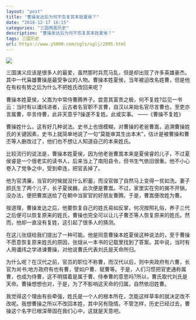 ```yaml
---
layout: "post"
title: "曹操发达后为何不恢复其本姓夏侯？"
date: "2018-12-17 16:15"
categories: "三国两晋历史"
description: "曹操发达后为何不恢复其本姓夏侯？"
tags: 三国历史
url: https://www.y5000.com/zgls/sglj/2995.html
---
```






![](https://img.y5000.com/uploads/allimg/160813/4-160Q31G234B0.jpg)

三国演义应该是很多人的最爱，虽然那时兵荒马乱，但是却出现了许多英雄豪杰。其中一代枭雄曹操是最受争议的人物。曹操本姓夏侯，当年被迫改名姓曹，但是他在有权有势之后为什么不把姓氏改回来呢？

曹操本姓夏侯，父嵩为中常侍曹腾养子。尝意其富贵之极，何不复姓?后见一书云：当时有以谶纬进者，云古者名官职不言曹，自汉以来始名官尽言曹也，至吏亦言属曹，卒言侍曹，此非天意乎?操遂不复姓。此或实事。
——《曹操不复姓》

曹操姓什么，这有好几种说法。史书上也很模糊，对曹操的老爸曹嵩，追溯曹操姓氏的关键因素，史书上就简单地说了一句“莫能审其生出本末”，估计是被曹操和曹丕等人删改过了，他们也不想让人知道自己的本来姓氏。

比较流行的说法是，曹操本姓夏侯，因为他老爸曹嵩本来是夏侯睿的儿子，不过夏侯睿是一个很老实的读书人，后来当上了南阳县令，但书生气依旧很重。他不小心卷入了党争之中，受到牵连，把官丢掉了。

他为官清廉，当官的时候就没什么积蓄，而没官做了自然马上变得一贫如洗。妻子颜氏生了两个儿子，长子夏侯巍，此次便是曹嵩。不过，家里实在穷的揭不开锅，没办法，便把曹嵩送给了在朝中当宦官的好朋友曹腾。于是，曹嵩便改姓为曹。

按道理，曹操发达之后，他要恢复自己的姓氏易如反掌，何况按照礼俗，养子三代之后便可以恢复原来的姓氏，曹操也完全可以让儿子曹丕等人恢复原来的姓氏。然而，他却一直没有复姓，这引起了很多人的猜测。

在这儿张燧给我们提出了一种可能。他是同意曹操本姓夏侯这种说法的，至于曹操不愿意恢复原来姓氏的原因，张燧从一本书的记载里找到了答案。其中说，当时有人用谶纬之学进谏曹操，对他说曹氏代表刘氏是天命所归。

为什么呢？在汉代之前，官员的职位不称曹，而汉代以后，则中央政府有六曹，长官为尚书;地方政府有也有曹，譬如户曹、赋曹等。于是，人们习惯把官吏通称属曹，也成为侍曹，这不明摆着是属于曹、侍奉曹的意思吗?所以，曹氏取代刘氏是天命。曹操想想也对，于是，为了不影响这天命的归属，自然依旧姓曹。

我觉得这个理由有些牵强，姓氏是一个人的根本所在，怎能这样草率的就决定改不改呢。我想曹操之所以不改回本姓，其中另有隐情。不管怎样，历史已经过去，曹操这个名字已根深蒂固在我们心中，这就是天意吧。
